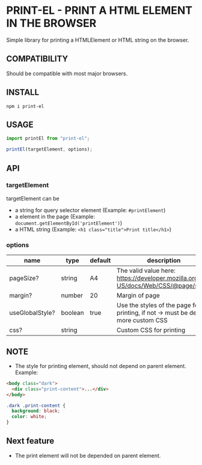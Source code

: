 # PRINT-EL - PRINT A HTML ELEMENT IN THE BROWSER

Simple library for printing a HTMLElement or HTML string on the browser.

## COMPATIBILITY

Should be compatible with most major browsers.

## INSTALL

```
npm i print-el
```

## USAGE

```jsx
import printEl from "print-el";

printEl(targetElement, options);
```

## API

### targetElement

targetElement can be

- a string for query selector element (Example: `#printElement`)
- a element in the page (Example: `document.getElementById('printElement')`)
- a HTML string (Example: `<h1 class="title">Print title</h1>`)

### options

| name            | type    | default | description                                                                       |
| --------------- | ------- | ------- | --------------------------------------------------------------------------------- |
| pageSize?       | string  | A4      | The valid value here: https://developer.mozilla.org/en-US/docs/Web/CSS/@page/size |
| margin?         | number  | 20      | Margin of page                                                                    |
| useGlobalStyle? | boolean | true    | Use the styles of the page for printing, if not -> must be define more custom CSS |
| css?            | string  |         | Custom CSS for printing                                                           |

## NOTE

- The style for printing element, should not depend on parent element.
  Example:

```html
<body class="dark">
  <div class="print-content">...</div>
</body>
```

```css
.dark .print-content {
  background: black;
  color: white;
}
```

## Next feature

- The print element will not be depended on parent element.
